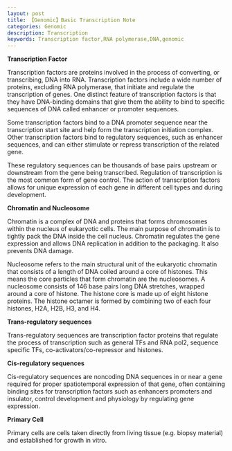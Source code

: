 ```yaml
---
layout: post
title: 【Genomic】Basic Transcription Note
categories: Genomic
description: Transcription
keywords: Transcription factor,RNA polymerase,DNA,genomic
---
```


**Transcription Factor**

Transcription factors are proteins involved in the process of converting, or transcribing, DNA into RNA. Transcription factors include a wide number of proteins, excluding RNA polymerase, that initiate and regulate the transcription of genes. One distinct feature of transcription factors is that they have DNA-binding domains
that give them the ability to bind to specific sequences of DNA called enhancer or promoter sequences.

Some transcription factors bind to a DNA promoter sequence near the transcription start site and help form the transcription initiation complex.
Other transcription factors bind to regulatory sequences, such as enhancer sequences, and can either stimulate or repress transcription of the related gene.

These regulatory sequences can be thousands of base pairs upstream or downstream from the gene being transcribed. Regulation of transcription is the most common form of gene control.
The action of transcription factors allows for unique expression of each gene in different cell types and during development.

**Chromatin and Nucleosome**

Chromatin is a complex of DNA and proteins that forms chromosomes within the nucleus of eukaryotic cells. The main purpose of chromatin is to tightly pack the DNA inside the cell nucleus.
Chromatin regulates the gene expression and allows DNA replication in addition to the packaging. It also prevents DNA damage.

Nucleosome refers to the main structural unit of the eukaryotic chromatin that consists of a length of DNA coiled around a core of histones. This means the core particles that form chromatin are the nucleosomes. A nucleosome consists of 146 base pairs long DNA stretches, wrapped around a core of histone.
The histone core is made up of eight histone proteins. The histone octamer is formed by combining two of each four histones, H2A, H2B, H3, and H4.

**Trans-regulatory sequences**

Trans-regulatory sequences are transcription factor proteins that regulate the process of transcription such as general TFs and RNA pol2, sequence specific TFs, co-activators/co-repressor and histones.

**Cis-regulatory sequences**

Cis-regulatory sequences are noncoding DNA sequences in or near a gene required for proper spatiotemporal expression of that gene, often containing binding sites for transcription factors such as enhancers promoters and insulator, control development and physiology by regulating gene expression.

**Primary Cell**

Primary cells are cells taken directly from living tissue (e.g. biopsy material) and established for growth in vitro.
